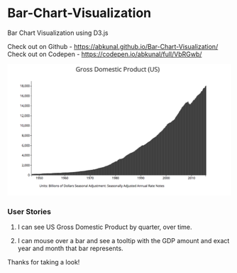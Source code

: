 # Bar-Chart-Visualization  
  
Bar Chart Visualization using D3.js  

Check out on Github  - https://abkunal.github.io/Bar-Chart-Visualization/  
Check out on Codepen - https://codepen.io/abkunal/full/VbRGwb/  
  
![Bar chart screenshot][image]  
  
[image]: https://github.com/abkunal/Bar-Chart-Visualization/blob/master/Bar%20chart%20screenshot.png "Bar Chart Visualization"  
  
### User Stories  
  
1. I can see US Gross Domestic Product by quarter, over time.  
  
2. I can mouse over a bar and see a tooltip with the GDP amount and exact year and month that bar represents.  
  
Thanks for taking a look!  
